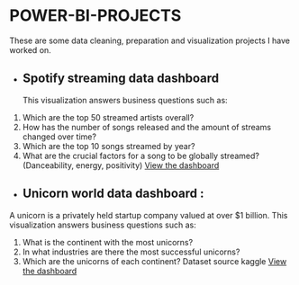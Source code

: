 # POWER-BI-PROJECTS
These are some data cleaning, preparation and visualization projects I have worked on.
- ## Spotify streaming data dashboard
  This visualization answers business questions such as:
1. Which are the top 50 streamed artists overall?
2. How has the number of songs released and the amount of streams changed over time?
3. Which are the top 10 songs streamed by year?
4. What are the crucial factors for a song to be globally streamed? (Danceability, energy, positivity)
[View the dashboard](https://app.powerbi.com/view?r=eyJrIjoiMjY1YTEwMWQtOTQ2MS00NjBiLThhODItNDNiNTA1ZWU2NDJmIiwidCI6Ijc2NDEwNWJhLTMxMTUtNGQyYS04ODU0LWMwYmM4NjBiZmJhZCJ9)
  
- ## Unicorn world data dashboard :
A unicorn is a privately held startup company valued at over $1 billion. This visualization answers business questions such as:
1. What is the continent with the most unicorns?
2. In what industries are there the most successful unicorns?
3. Which are the unicorns of each continent?
Dataset source kaggle
[View the dashboard](https://app.powerbi.com/view?r=eyJrIjoiODE4NmNjNjItMDFkMS00OWUwLWEwNmMtN2IwYmZiYmI0MDNiIiwidCI6Ijc2NDEwNWJhLTMxMTUtNGQyYS04ODU0LWMwYmM4NjBiZmJhZCJ9)

  
